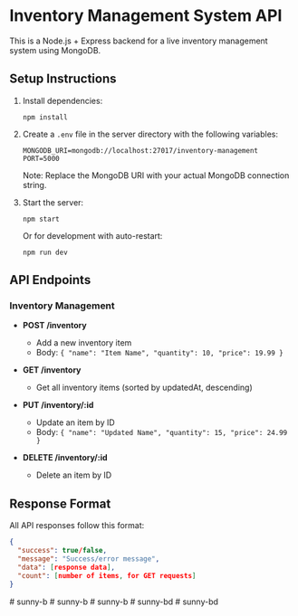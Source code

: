 # Inventory Management System API

This is a Node.js + Express backend for a live inventory management system using MongoDB.

## Setup Instructions

1. Install dependencies:
   ```
   npm install
   ```

2. Create a `.env` file in the server directory with the following variables:
   ```
   MONGODB_URI=mongodb://localhost:27017/inventory-management
   PORT=5000
   ```
   Note: Replace the MongoDB URI with your actual MongoDB connection string.

3. Start the server:
   ```
   npm start
   ```
   Or for development with auto-restart:
   ```
   npm run dev
   ```

## API Endpoints

### Inventory Management

- **POST /inventory**
  - Add a new inventory item
  - Body: `{ "name": "Item Name", "quantity": 10, "price": 19.99 }`

- **GET /inventory**
  - Get all inventory items (sorted by updatedAt, descending)

- **PUT /inventory/:id**
  - Update an item by ID
  - Body: `{ "name": "Updated Name", "quantity": 15, "price": 24.99 }`

- **DELETE /inventory/:id**
  - Delete an item by ID

## Response Format

All API responses follow this format:

```json
{
  "success": true/false,
  "message": "Success/error message",
  "data": [response data],
  "count": [number of items, for GET requests]
}
```
#   s u n n y - b  
 #   s u n n y - b  
 #   s u n n y - b  
 #   s u n n y - b d  
 #   s u n n y - b d  
 
